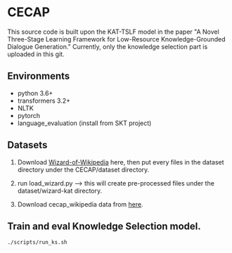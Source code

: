 # CECAP
This source code is built upon the KAT-TSLF model in the paper
"A Novel Three-Stage Learning Framework for Low-Resource Knowledge-Grounded Dialogue Generation."
Currently, only the knowledge selection part is uploaded in this git.

## Environments
* python 3.6+
* transformers 3.2+
* NLTK
* pytorch
* language_evaluation (install from SKT project)

## Datasets 
1. Download [Wizard-of-Wikipedia](https://stuneueducn-my.sharepoint.com/personal/20151119_stu_neu_edu_cn/_layouts/15/onedrive.aspx?id=%2Fpersonal%2F20151119%5Fstu%5Fneu%5Fedu%5Fcn%2FDocuments%2Fshare%2FKAT%2DLSTF%2Fdataset%2Ezip&parent=%2Fpersonal%2F20151119%5Fstu%5Fneu%5Fedu%5Fcn%2FDocuments%2Fshare%2FKAT%2DLSTF&ga=1) here, then put every files in the dataset directory 
under the CECAP/dataset directory. 

2. run load_wizard.py --> this will create pre-processed files under the dataset/wizard-kat directory.

3. Download cecap_wikipedia data from [here](https://sogang365-my.sharepoint.com/:u:/g/personal/hongtaesuk_o365_sogang_ac_kr/EQiEurbmyl9Lk5v8BDhlqN8BGQtcda_umQDfijT_EkoCtg?e=6asd7j).


## Train and eval Knowledge Selection model.
```bash
./scripts/run_ks.sh
```

